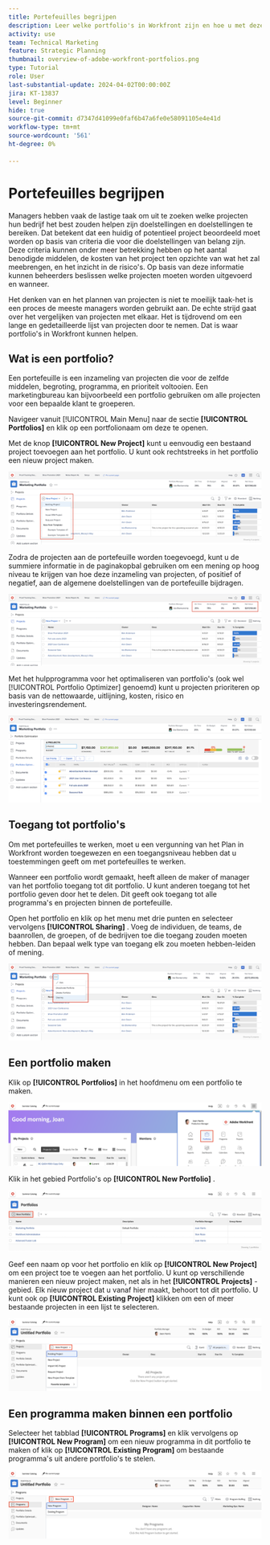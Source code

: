 ```yaml
---
title: Portefeuilles begrijpen
description: Leer welke portfolio's in Workfront zijn en hoe u met deze portfolio's projecten kunt prioriteren en projecten met elkaar kunt vergelijken.
activity: use
team: Technical Marketing
feature: Strategic Planning
thumbnail: overview-of-adobe-workfront-portfolios.png
type: Tutorial
role: User
last-substantial-update: 2024-04-02T00:00:00Z
jira: KT-13837
level: Beginner
hide: true
source-git-commit: d7347d41099e0faf6b47a6fe0e58091105e4e41d
workflow-type: tm+mt
source-wordcount: '561'
ht-degree: 0%

---
```


# Portefeuilles begrijpen

Managers hebben vaak de lastige taak om uit te zoeken welke projecten hun bedrijf het best zouden helpen zijn doelstellingen en doelstellingen te bereiken. Dat betekent dat een huidig of potentieel project beoordeeld moet worden op basis van criteria die voor die doelstellingen van belang zijn. Deze criteria kunnen onder meer betrekking hebben op het aantal benodigde middelen, de kosten van het project ten opzichte van wat het zal meebrengen, en het inzicht in de risico&#39;s. Op basis van deze informatie kunnen beheerders beslissen welke projecten moeten worden uitgevoerd en wanneer.

Het denken van en het plannen van projecten is niet te moeilijk taak-het is een proces de meeste managers worden gebruikt aan. De echte strijd gaat over het vergelijken van projecten met elkaar. Het is tijdrovend om een lange en gedetailleerde lijst van projecten door te nemen. Dat is waar portfolio&#39;s in Workfront kunnen helpen.

## Wat is een portfolio?

Een portefeuille is een inzameling van projecten die voor de zelfde middelen, begroting, programma, en prioriteit voltooien. Een marketingbureau kan bijvoorbeeld een portfolio gebruiken om alle projecten voor een bepaalde klant te groeperen.

Navigeer vanuit [!UICONTROL Main Menu] naar de sectie **[!UICONTROL Portfolios]** en klik op een portfolionaam om deze te openen.

Met de knop **[!UICONTROL New Project]** kunt u eenvoudig een bestaand project toevoegen aan het portfolio. U kunt ook rechtstreeks in het portfolio een nieuw project maken.

![ een beeld van het drop-down menu voor de [!UICONTROL New Project] knoop ](assets/01-portfolio-management3.png)

Zodra de projecten aan de portefeuille worden toegevoegd, kunt u de summiere informatie in de paginakopbal gebruiken om een mening op hoog niveau te krijgen van hoe deze inzameling van projecten, of positief of negatief, aan de algemene doelstellingen van de portefeuille bijdragen.

![ een beeld van de summiere informatie van de portefeuille in de paginakopbal ](assets/02-portfolio-management1.png)

Met het hulpprogramma voor het optimaliseren van portfolio&#39;s (ook wel [!UICONTROL Portfolio Optimizer] genoemd) kunt u projecten prioriteren op basis van de nettowaarde, uitlijning, kosten, risico en investeringsrendement.

![ een beeld om projecten in een portefeuille voorrang te geven ](assets/03-portfolio-management2.png)

## Toegang tot portfolio&#39;s

Om met portefeuilles te werken, moet u een vergunning van het Plan in Workfront worden toegewezen en een toegangsniveau hebben dat u toestemmingen geeft om met portefeuilles te werken.

Wanneer een portfolio wordt gemaakt, heeft alleen de maker of manager van het portfolio toegang tot dit portfolio. U kunt anderen toegang tot het portfolio geven door het te delen. Dit geeft ook toegang tot alle programma&#39;s en projecten binnen de portefeuille.

Open het portfolio en klik op het menu met drie punten en selecteer vervolgens **[!UICONTROL Sharing]** . Voeg de individuen, de teams, de baanrollen, de groepen, of de bedrijven toe die toegang zouden moeten hebben. Dan bepaal welk type van toegang elk zou moeten hebben-leiden of mening.

![ een beeld van de [!UICONTROL Sharing] optie in a [!DNL Workfront] portefeuille ](assets/04-portfolio-management11.png)

## Een portfolio maken

Klik op **[!UICONTROL Portfolios]** in het hoofdmenu om een portfolio te maken.

![ Een afbeelding van het hoofdmenu ](assets/create-portfolio-1.png)

Klik in het gebied Portfolio&#39;s op **[!UICONTROL New Portfolio]** .

![ Een afbeelding van het gebied Portfolio&#39;s ](assets/create-portfolio-2.png)

Geef een naam op voor het portfolio en klik op **[!UICONTROL New Project]** om een project toe te voegen aan het portfolio. U kunt op verschillende manieren een nieuw project maken, net als in het **[!UICONTROL Projects]** -gebied. Elk nieuw project dat u vanaf hier maakt, behoort tot dit portfolio. U kunt ook op **[!UICONTROL Existing Project]** klikken om een of meer bestaande projecten in een lijst te selecteren.

![ Een beeld van het nieuwe projectmenu ](assets/create-portfolio-3.png)

## Een programma maken binnen een portfolio

Selecteer het tabblad **[!UICONTROL Programs]** en klik vervolgens op **[!UICONTROL New Program]** om een nieuw programma in dit portfolio te maken of klik op **[!UICONTROL Existing Program]** om bestaande programma&#39;s uit andere portfolio&#39;s te stelen.

![ Een afbeelding van het nieuwe programmamenu ](assets/create-portfolio-4.png)

<!--
Pro-tips graphic
If a user can't access a specific portfolio, make sure it's shared with them. The Workfront access level determines that a user can access portfolios in general, but sharing makes sure they can see specific portfolios. 
-->

<!--
Learn more graphic and links to documentation articles
* Portfolio overview   
* Create a portfolio 
* Create and manage portfolios 
* Navigate within a portfolio 
* Share a portfolio   
-->
